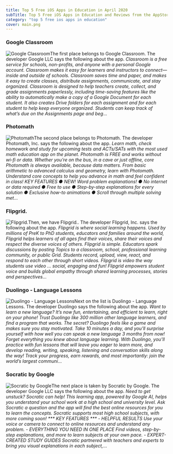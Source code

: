 ```yaml
---
title: Top 5 Free iOS Apps in Education in April 2020
subTitle: Top 5 Free iOS Apps in Education and Reviews from the AppStore in April 2020.
category: "top 5 free ios apps in education"
cover: main.png
---
```


### Google Classroom

![Google Classroom](https://is2-ssl.mzstatic.com/image/thumb/Purple113/v4/64/62/9d/64629dac-63df-e2da-d45d-511ea5526e01/AppIcon-0-0-1x_U007emarketing-0-0-0-6-0-0-sRGB-0-0-0-GLES2_U002c0-512MB-85-220-0-0.png/100x100bb.png)The first place belongs to Google Classroom. The developer Google LLC says the following about the app. _Classroom is a free service for schools, non-profits, and anyone with a personal Google account. Classroom makes it easy for learners and instructors to connect—inside and outside of schools. Classroom saves time and paper, and makes it easy to create classes, distribute assignments, communicate, and stay organized.  Classroom is designed to help teachers create, collect, and grade assignments paperlessly, including time-saving features like the ability to automatically make a copy of a Google Document for each student. It also creates Drive folders for each assignment and for each student to help keep everyone organized.  Students can keep track of what’s due on the Assignments page and beg_...

### Photomath

![Photomath](https://is5-ssl.mzstatic.com/image/thumb/Purple123/v4/bc/b8/e7/bcb8e702-1cbf-604a-94f5-6eb7de2347dd/AppIcon-1x_U007emarketing-0-7-0-0-85-220.png/100x100bb.png)The second place belongs to Photomath. The developer Photomath, Inc. says the following about the app. _Learn math, check homework and study for upcoming tests and ACTs/SATs with the most used math education app on the planet. Photomath is FREE and works without wi-fi or data. Whether you’re on the bus, in a cave or just offline, core Photomath is always available, because data matters.  From basic arithmetic to advanced calculus and geometry, learn with Photomath. Understand core concepts to help you advance in math and feel confident in class!  KEY FEATURES     ●    NEW! Word problem explanations!     ●    No internet or data required       ●    Free to use     ●    Step-by-step explanations for every solution      ●    Exclusive how-to animations     ●    Scroll through multiple solving met_...

### Flipgrid.

![Flipgrid.](https://is1-ssl.mzstatic.com/image/thumb/Purple123/v4/27/e0/68/27e068e5-bbb9-7fe8-b7e1-37f28d98b2f5/AppIcon-0-0-1x_U007emarketing-0-0-0-6-0-0-sRGB-0-0-0-GLES2_U002c0-512MB-85-220-0-0.png/100x100bb.png)Then, we have Flipgrid.. The developer Flipgrid, Inc. says the following about the app. _Flipgrid is where social learning happens. Used by millions of PreK to PhD students, educators and families around the world, Flipgrid helps learners of all ages find their voices, share their voices and respect the diverse voices of others.  Flipgrid is simple. Educators spark discussions by posting Topics to a classroom, school, professional learning community, or public Grid. Students record, upload, view, react, and respond to each other through short videos. Flipgrid is video the way students use video ... social, engaging and fun!  Flipgrid empowers student voice and builds global empathy through shared learning processes, stories and perspectives_...

### Duolingo - Language Lessons

![Duolingo - Language Lessons](https://is1-ssl.mzstatic.com/image/thumb/Purple123/v4/e4/4d/64/e44d64de-d90d-7a63-f336-9c72141c123c/AppIcon-0-0-1x_U007emarketing-0-0-0-7-0-0-sRGB-0-0-0-GLES2_U002c0-512MB-85-220-0-0.png/100x100bb.png)Next on the list is Duolingo - Language Lessons. The developer Duolingo says the following about the app. _Want to learn a new language? It’s now fun, entertaining, and efficient to learn, right on your phone!  Trust Duolingo like 300 million other language learners, and find a program that works. The secret? Duolingo feels like a game and makes sure you stay motivated. Take 10 minutes a day, and you’ll surprise yourself with how well you can speak a new language 3 months from now!  Forget everything you knew about language learning. With Duolingo, you’ll practice with fun lessons that will leave you eager to learn more, and develop reading, writing, speaking, listening and conversation skills along the way! Track your progress, earn rewards, and most importantly: join the world’s largest communi_...

### Socratic by Google

![Socratic by Google](https://is1-ssl.mzstatic.com/image/thumb/Purple123/v4/d2/3c/50/d23c5017-330d-0f4b-45e7-07a105e966cb/AppIcon-0-0-1x_U007emarketing-0-0-0-7-0-0-sRGB-0-0-0-GLES2_U002c0-512MB-85-220-0-0.png/100x100bb.png)The next place is taken by Socratic by Google. The developer Google LLC says the following about the app. _Need to get unstuck? Socratic can help! This learning app, powered by Google AI, helps you understand your school work at a high school and university level. Ask Socratic a question and the app will find the best online resources for you to learn the concepts. Socratic supports most high school subjects, with more coming soon!  *** KEY FEATURES ***  - HELPFUL RESULTS Use your voice or camera to connect to online resources and understand any problem.  - EVERYTHING YOU NEED IN ONE PLACE Find videos, step-by-step explanations, and more to learn subjects at your own pace.  - EXPERT-CREATED STUDY GUIDES Socratic partnered with teachers and experts to bring you visual explanations in each subject,_...

